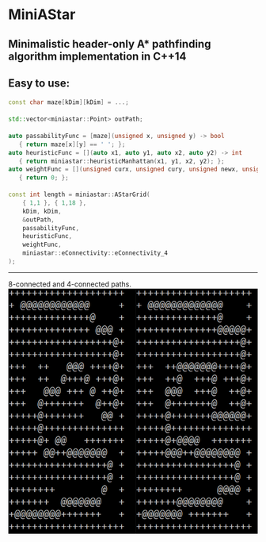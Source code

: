 # MiniAStar
Minimalistic header-only A* pathfinding algorithm implementation in C++14
--------

## Easy to use:

```C++
const char maze[kDim][kDim] = ...;

std::vector<miniastar::Point> outPath;

auto passabilityFunc = [maze](unsigned x, unsigned y) -> bool
   { return maze[x][y] == ' '; };
auto heuristicFunc = [](auto x1, auto y1, auto x2, auto y2) -> int
   { return miniastar::heuristicManhattan(x1, y1, x2, y2); };
auto weightFunc = [](unsigned curx, unsigned cury, unsigned newx, unsigned newy) -> int
   { return 0; };

const int length = miniastar::AStarGrid(
	{ 1,1 }, { 1,18 },
	kDim, kDim,
	&outPath,
	passabilityFunc,
	heuristicFunc,
	weightFunc,
	miniastar::eConnectivity::eConnectivity_4
);
```

--------
8-connected and 4-connected paths.
![Demo Animation](https://github.com/corporateshark/MiniAStar/blob/media/screenshot.png?raw=true)
